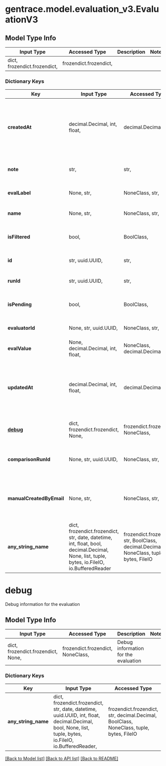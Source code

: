 # gentrace.model.evaluation_v3.EvaluationV3

## Model Type Info
Input Type | Accessed Type | Description | Notes
------------ | ------------- | ------------- | -------------
dict, frozendict.frozendict,  | frozendict.frozendict,  |  | 

### Dictionary Keys
Key | Input Type | Accessed Type | Description | Notes
------------ | ------------- | ------------- | ------------- | -------------
**createdAt** | decimal.Decimal, int, float,  | decimal.Decimal,  | Timestamp in seconds since the UNIX epoch. Can be transformed into a Date object. | value must be a 32 bit float
**note** | str,  | str,  | Additional notes for the evaluation | 
**evalLabel** | None, str,  | NoneClass, str,  | The label of the evaluation | 
**name** | None, str,  | NoneClass, str,  | The name of the evaluation | 
**isFiltered** | bool,  | BoolClass,  | Indicates if the evaluation is filtered | 
**id** | str, uuid.UUID,  | str,  | The ID of the evaluation | value must be a uuid
**runId** | str, uuid.UUID,  | str,  | The ID of the run | value must be a uuid
**isPending** | bool,  | BoolClass,  | Indicates if the evaluation is pending | 
**evaluatorId** | None, str, uuid.UUID,  | NoneClass, str,  | The ID of the evaluator | value must be a uuid
**evalValue** | None, decimal.Decimal, int, float,  | NoneClass, decimal.Decimal,  | The value of the evaluation | 
**updatedAt** | decimal.Decimal, int, float,  | decimal.Decimal,  | Timestamp in seconds since the UNIX epoch. Can be transformed into a Date object. | value must be a 32 bit float
**[debug](#debug)** | dict, frozendict.frozendict, None,  | frozendict.frozendict, NoneClass,  | Debug information for the evaluation | [optional] 
**comparisonRunId** | None, str, uuid.UUID,  | NoneClass, str,  | The ID of the comparison run, if applicable | [optional] value must be a uuid
**manualCreatedByEmail** | None, str,  | NoneClass, str,  | The email of the user who manually created the evaluation, if applicable | [optional] 
**any_string_name** | dict, frozendict.frozendict, str, date, datetime, int, float, bool, decimal.Decimal, None, list, tuple, bytes, io.FileIO, io.BufferedReader | frozendict.frozendict, str, BoolClass, decimal.Decimal, NoneClass, tuple, bytes, FileIO | any string name can be used but the value must be the correct type | [optional]

# debug

Debug information for the evaluation

## Model Type Info
Input Type | Accessed Type | Description | Notes
------------ | ------------- | ------------- | -------------
dict, frozendict.frozendict, None,  | frozendict.frozendict, NoneClass,  | Debug information for the evaluation | 

### Dictionary Keys
Key | Input Type | Accessed Type | Description | Notes
------------ | ------------- | ------------- | ------------- | -------------
**any_string_name** | dict, frozendict.frozendict, str, date, datetime, uuid.UUID, int, float, decimal.Decimal, bool, None, list, tuple, bytes, io.FileIO, io.BufferedReader,  | frozendict.frozendict, str, decimal.Decimal, BoolClass, NoneClass, tuple, bytes, FileIO | any string name can be used but the value must be the correct type | [optional]

[[Back to Model list]](../../README.md#documentation-for-models) [[Back to API list]](../../README.md#documentation-for-api-endpoints) [[Back to README]](../../README.md)

